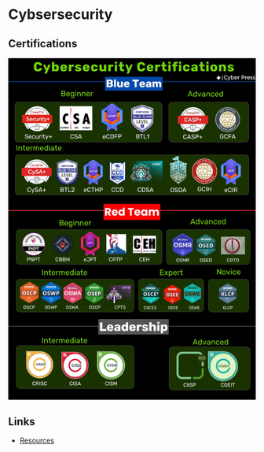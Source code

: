 # Cybsersecurity

## Certifications

![ing](assets/learning_paths.jpeg)

## Links

* [Resources](resources.md)
